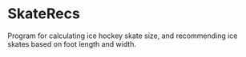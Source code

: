 # SkateRecs
Program for calculating ice hockey skate size, and recommending ice skates based on foot length and width.
